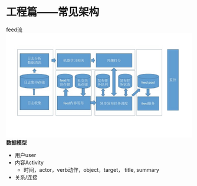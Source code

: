 # 工程篇——常见架构

feed流
![](media/15937745040951/15937745443567.jpg)
**数据模型**
- 用户user
- 内容Activity
    - 时间，actor，verb动作，object，target， title, summary
- 关系/连接



